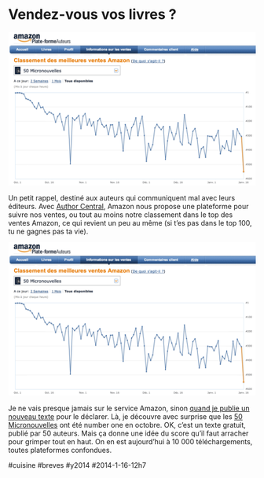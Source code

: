 # Vendez-vous vos livres ?

![](_i/amazon.png)

Un petit rappel, destiné aux auteurs qui communiquent mal avec leurs éditeurs. Avec [Author Central](https://authorcentral.amazon.fr), Amazon nous propose une plateforme pour suivre nos ventes, ou tout au moins notre classement dans le top des ventes Amazon, ce qui revient un peu au même (si t’es pas dans le top 100, tu ne gagnes pas ta vie).

![Classement des ventes Amazon](_i/amazon.png)

Je ne vais presque jamais sur le service Amazon, sinon [quand je publie un nouveau texte](../../books/les-crapauds-fous.md) pour le déclarer. Là, je découvre avec surprise que les [50 Micronouvelles](../../2013/4/50-micronouvelles-50-auteurs.md) ont été number one en octobre. OK, c’est un texte gratuit, publié par 50 auteurs. Mais ça donne une idée du score qu’il faut arracher pour grimper tout en haut. On en est aujourd’hui à 10 000 téléchargements, toutes plateformes confondues.



#cuisine #breves #y2014 #2014-1-16-12h7
